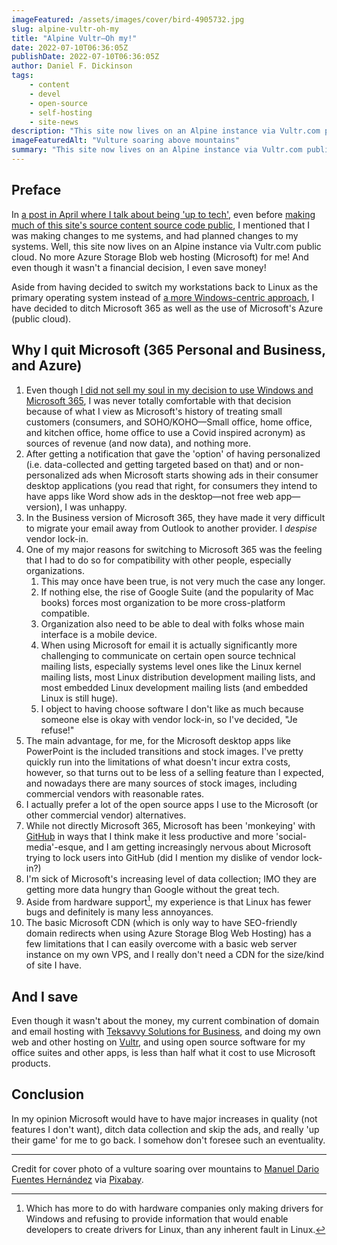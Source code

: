 ```yaml
---
imageFeatured: /assets/images/cover/bird-4905732.jpg
slug: alpine-vultr-oh-my
title: "Alpine Vultr—Oh my!"
date: 2022-07-10T06:36:05Z
publishDate: 2022-07-10T06:36:05Z
author: Daniel F. Dickinson
tags:
    - content
    - devel
    - open-source
    - self-hosting
    - site-news
description: "This site now lives on an Alpine instance via Vultr.com public cloud. No more Azure Blobs (Microsoft) for me!"
imageFeaturedAlt: "Vulture soaring above mountains"
summary: "This site now lives on an Alpine instance via Vultr.com public cloud. No more Azure Storage Blob web hosting (Microsoft) for me! And even though it wasn't a financial decision, I even save money!"
---
```


## Preface

In [a post in April where I talk about being 'up to tech'](2022-04-19-i-have-been-up-to-tech.md), even before [making much of this site's source content source code public](2022-05-29-its-raining-content.md), I mentioned that I was making changes to me systems, and had planned changes to my systems. Well, this site now lives on an Alpine instance via Vultr.com public cloud. No more Azure Storage Blob web hosting (Microsoft) for me! And even though it wasn't a financial decision, I even save money!

Aside from having decided to switch my workstations back to Linux as the primary operating system instead of [a more Windows-centric approach](../deploy-admin/a-more-windows-centric-approach/_index.md), I have decided to ditch Microsoft 365 as well as the use of Microsoft's Azure (public cloud).

## Why I quit Microsoft (365 Personal and Business, and Azure)

1. Even though [I did not sell my soul in my decision to use Windows and Microsoft 365](2021-07-03-no-i-have-not-sold-my-soul-v2.md), I was never totally comfortable with
that decision because of what I view as Microsoft's history of treating small customers (consumers, and SOHO/KOHO—Small office, home office, and kitchen office, home office to use a Covid inspired acronym) as sources of revenue (and now data), and nothing more.
2. After getting a notification that gave the 'option' of having personalized (i.e. data-collected and getting targeted based on that) and or non-personalized ads when Microsoft starts showing ads in their consumer desktop applications (you read that right, for consumers they intend to have apps like Word show ads in the desktop—not free web app—version), I was unhappy.
3. In the Business version of Microsoft 365, they have made it very difficult to migrate your email away from Outlook to another provider. I _despise_ vendor lock-in.
4. One of my major reasons for switching to Microsoft 365 was the feeling that I had to do so for compatibility with other people, especially organizations.
   1. This may once have been true, is not very much the case any longer.
   2. If nothing else, the rise of Google Suite (and the popularity of Mac books) forces most organization to be more cross-platform compatible.
   3. Organization also need to be able to deal with folks whose main interface is a mobile device.
   4. When using Microsoft for email it is actually significantly more challenging to communicate on certain open source technical mailing lists, especially systems level ones like the Linux kernel mailing lists, most Linux distribution development mailing lists, and most embedded Linux development mailing lists (and embedded Linux is still huge).
   5. I object to having choose software I don't like as much because someone else is okay with vendor lock-in, so I've decided, "Je refuse!"
5. The main advantage, for me, for the Microsoft desktop apps like PowerPoint is the included transitions and stock images. I've pretty quickly run into the limitations of what doesn't incur extra costs, however, so that turns out to be less of a selling feature than I expected, and nowadays there are many sources of stock images, including commercial vendors with reasonable rates.
6. I actually prefer a lot of the open source apps I use to the Microsoft (or other commercial vendor) alternatives.
7. While not directly Microsoft 365, Microsoft has been 'monkeying' with [GitHub](https://github.com) in ways that I think make it less productive and more 'social-media'-esque, and I am getting increasingly nervous about Microsoft trying to lock users into GitHub (did I mention my dislike of vendor lock-in?)
8. I'm sick of Microsoft's increasing level of data collection; IMO they are getting more data hungry than Google without the great tech.
9. Aside from hardware support[^1], my experience is that Linux has fewer bugs and definitely is many less annoyances.
10. The basic Microsoft CDN (which is only way to have SEO-friendly domain redirects when using Azure Storage Blog Web Hosting) has a few limitations that I can easily overcome with a basic web server instance on my own VPS, and I really don't need a CDN for the size/kind of site I have.

## And I save

Even though it wasn't about the money, my current combination of domain and email hosting with [Teksavvy Solutions for Business](https://business.teksavvy.com), and doing my own web and other hosting on [Vultr](https://vultr.com), and using open source software for my office suites and other apps, is less than half what it cost to use Microsoft products.

## Conclusion

In my opinion Microsoft would have to have major increases in quality (not features I don't want), ditch data collection and skip the ads, and really 'up their game' for me to go back. I somehow don't foresee such an eventuality.

--------

Credit for cover photo of a vulture soaring over mountains to [Manuel Dario Fuentes Hernández](https://pixabay.com/users/drfuenteshernandez-7757554/?utm_source=link-attribution&utm_medium=referral&utm_campaign=image&utm_content=4905732) via [Pixabay](https://pixabay.com/?utm_source=link-attribution&utm_medium=referral&utm_campaign=image&utm_content=4905732).

[^1]: Which has more to do with hardware companies only making drivers for Windows and refusing to provide information that would enable developers to create drivers for Linux, than any inherent fault in Linux.
